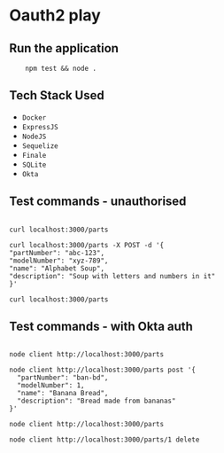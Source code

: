 # Oauth2 play

## Run the application

```
    npm test && node .
```

## Tech Stack Used

- `Docker`
- `ExpressJS`
- `NodeJS`
- `Sequelize`
- `Finale`
- `SQLite`
- `Okta`

## Test commands - unauthorised

```

curl localhost:3000/parts
```
```
curl localhost:3000/parts -X POST -d '{
"partNumber": "abc-123",
"modelNumber": "xyz-789",
"name": "Alphabet Soup",
"description": "Soup with letters and numbers in it"
}'
```
```
curl localhost:3000/parts
```

## Test commands - with Okta auth

```

node client http://localhost:3000/parts
```
```
node client http://localhost:3000/parts post '{
  "partNumber": "ban-bd",
  "modelNumber": 1,
  "name": "Banana Bread",
  "description": "Bread made from bananas"
}'
```
```
node client http://localhost:3000/parts
```
```
node client http://localhost:3000/parts/1 delete
```